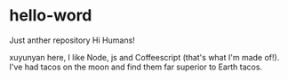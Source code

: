 # hello-word
Just anther repository
Hi Humans!

xuyunyan here, I like Node, js and Coffeescript (that's what I'm made of!).
I've had tacos on the moon and find them far superior to Earth tacos.
